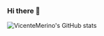 ### Hi there 👋


![VicenteMerino's GitHub stats](https://github-readme-stats.vercel.app/api?username=VicenteMerino&theme=gotham&show_icons=true)

<!--
**VicenteMerino/VicenteMerino** is a ✨ _special_ ✨ repository because its `README.md` (this file) appears on your GitHub profile.

Here are some ideas to get you started:

- 🔭 I’m currently working on ...
- 🌱 I’m currently learning ...
- 👯 I’m looking to collaborate on ...
- 🤔 I’m looking for help with ...
- 💬 Ask me about ...
- 📫 How to reach me: ...
- 😄 Pronouns: ...
- ⚡ Fun fact: ...
-->
